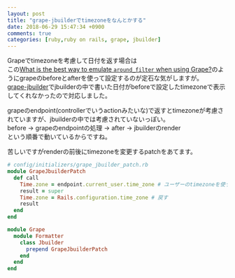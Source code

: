 ```yaml
---
layout: post
title: "grape-jbuilderでtimezoneをなんとかする"
date: 2018-06-29 15:47:34 +0900
comments: true
categories: [ruby,ruby on rails, grape, jbuilder]
---
```


Grapeでtimezoneを考慮して日付を返す場合は  
この[What is the best way to emulate `around_filter` when using Grape?](https://t.co/Fqt42F1M3H)のようにgrapeのbeforeとafterを使って設定するのが定石な気がしますが。  
[grape-jbuilder](https://github.com/milkcocoa/grape-jbuilder)でjbuilderの中で書いた日付がbeforeで設定したtimezoneで表示してくれなかったので対応しました。  

<!-- more -->

<script async src="//pagead2.googlesyndication.com/pagead/js/adsbygoogle.js"></script>
<ins class="adsbygoogle"
     style="display:block; text-align:center;"
     data-ad-layout="in-article"
     data-ad-format="fluid"
     data-ad-client="ca-pub-7039502723411845"
     data-ad-slot="8206045005"></ins>
<script>
     (adsbygoogle = window.adsbygoogle || []).push({});
</script>

grapeのendpoint(controllerでいうactionみたいな)で返すとtimezoneが考慮されていますが、jbuilderの中では考慮されていないっぽい。  
before -> grapeのendpointの処理 -> after -> jbuilderのrender  
という順番で動いているからですね。  
  
苦しいですがrenderの前後にtimezoneを変更するpatchをあてます。  

```ruby
# config/initializers/grape_jbuilder_patch.rb
module GrapeJbuilderPatch
  def call
    Time.zone = endpoint.current_user.time_zone # ユーザーのtimezoneを使う
    result = super
    Time.zone = Rails.configuration.time_zone # 戻す
    result
  end
end

module Grape
  module Formatter
    class Jbuilder
      prepend GrapeJbuilderPatch
    end
  end
end
```
